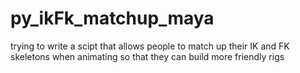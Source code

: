 # py_ikFk_matchup_maya
trying to write a scipt that allows people to match up their IK and FK skeletons when animating so that they can build more friendly rigs

